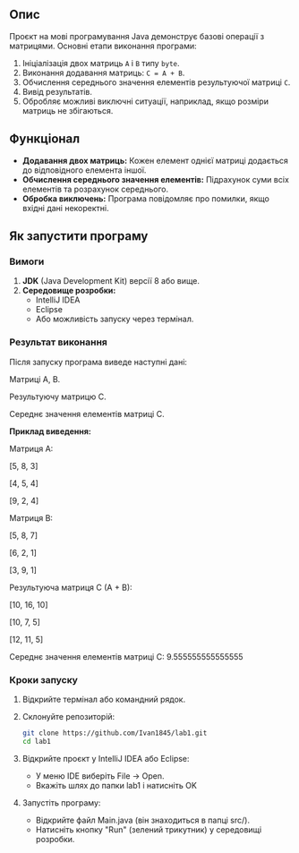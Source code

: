 ## Опис
Проєкт на мові програмування Java демонструє базові операції з матрицями. 
Основні етапи виконання програми:
1. Ініціалізація двох матриць `A` і `B` типу `byte`.
2. Виконання додавання матриць: `C = A + B`.
3. Обчислення середнього значення елементів результуючої матриці `C`.
4. Вивід результатів.
5. Обробляє можливі виключні ситуації, наприклад, якщо розміри 
матриць не збігаються.

## Функціонал
- **Додавання двох матриць:** Кожен елемент однієї матриці додається до відповідного елемента іншої.
- **Обчислення середнього значення елементів:** Підрахунок суми всіх елементів та розрахунок середнього.
- **Обробка виключень:** Програма повідомляє про помилки, якщо вхідні дані некоректні.

## Як запустити програму

### Вимоги
1. **JDK** (Java Development Kit) версії 8 або вище.
2. **Середовище розробки:**
    - IntelliJ IDEA
    - Eclipse
    - Або можливість запуску через термінал.

### Результат виконання
Після запуску програма виведе наступні дані:

Матриці A, B.

Результуючу матрицю C.

Середнє значення елементів матриці C.

**Приклад виведення:**

Матриця A:

[5, 8, 3]

[4, 5, 4]

[9, 2, 4]

Матриця B:

[5, 8, 7]

[6, 2, 1]

[3, 9, 1]

Результуюча матриця C (A + B):

[10, 16, 10]

[10, 7, 5]

[12, 11, 5]

Середнє значення елементів матриці C: 9.555555555555555

### Кроки запуску
1. Відкрийте термінал або командний рядок.
2. Склонуйте репозиторій:
   ```bash
   git clone https://github.com/Ivan1845/lab1.git
   cd lab1
3. Відкрийте проєкт у IntelliJ IDEA або Eclipse:
   - У меню IDE виберіть File → Open.
   - Вкажіть шлях до папки lab1 і натисніть OK

4. Запустіть програму:
   - Відкрийте файл Main.java (він знаходиться в папці src/).
   - Натисніть кнопку "Run" (зелений трикутник) у середовищі розробки.